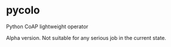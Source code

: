 pycolo
======

Python CoAP lightweight operator

Alpha version. Not suitable for any serious job in the current state.
